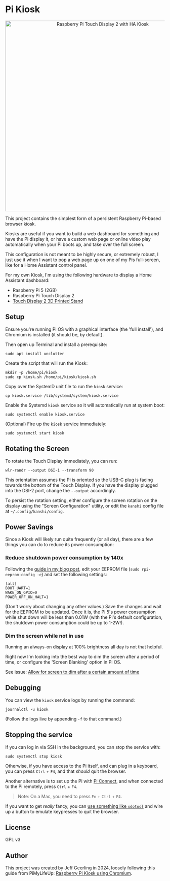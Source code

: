 # Pi Kiosk

<p align="center"><img alt="Raspberry Pi Touch Display 2 with HA Kiosk" src="/resources/pi-touch-display-kiosk.jpeg" height="auto" width="600"></p>

This project contains the simplest form of a persistent Raspberry Pi-based browser kiosk.

Kiosks are useful if you want to build a web dashboard for something and have the Pi display it, or have a custom web page or online video play automatically when your Pi boots up, and take over the full screen.

This configuration is not meant to be highly secure, or extremely robust, I just use it when I want to pop a web page up on one of my Pis full-screen, like for a Home Assistant control panel.

For my own Kiosk, I'm using the following hardware to display a Home Assistant dashboard:

  - Raspberry Pi 5 (2GB)
  - Raspberry Pi Touch Display 2
  - [Touch Display 2 3D Printed Stand](https://www.printables.com/model/1062445-raspberry-pi-touch-display-2-stand)

## Setup

Ensure you're running Pi OS with a graphical interface (the 'full install'), and Chromium is installed (it should be, by default).

Then open up Terminal and install a prerequisite:

```
sudo apt install unclutter
```

Create the script that will run the Kiosk:

```
mkdir -p /home/pi/kiosk
sudo cp kiosk.sh /home/pi/kiosk/kiosk.sh
```

Copy over the SystemD unit file to run the `kiosk` service:

```
cp kiosk.service /lib/systemd/system/kiosk.service
```

Enable the Systemd `kiosk` service so it will automatically run at system boot:

```
sudo systemctl enable kiosk.service
```

(Optional) Fire up the `kiosk` service immediately:

```
sudo systemctl start kiosk
```

## Rotating the Screen

To rotate the Touch Display immediately, you can run:

```
wlr-randr --output DSI-1 --transform 90
```

This orientation assumes the Pi is oriented so the USB-C plug is facing towards the bottom of the Touch Display. If you have the display plugged into the DSI-2 port, change the `--output` accordingly.

To persist the rotation setting, either configure the screen rotation on the display using the "Screen Configuration" utility, or edit the `kanshi` config file at `~/.config/kanshi/config`.

## Power Savings

Since a Kiosk will likely run quite frequently (or all day), there are a few things you can do to reduce its power consumption:

### Reduce shutdown power consumption by 140x

Following the [guide in my blog post](https://www.jeffgeerling.com/blog/2023/reducing-raspberry-pi-5s-power-consumption-140x), edit your EEPROM file (`sudo rpi-eeprom-config -e`) and set the following settings:

```
[all]
BOOT_UART=1
WAKE_ON_GPIO=0
POWER_OFF_ON_HALT=1
```

(Don't worry about changing any other values.) Save the changes and wait for the EEPROM to be updated. Once it is, the Pi 5's power consumption while shut down will be less than 0.01W (with the Pi's default configuration, the shutdown power consumption could be up to 1-2W!).

### Dim the screen while not in use

Running an always-on display at 100% brightness all day is not that helpful.

Right now I'm looking into the best way to dim the screen after a period of time, or configure the 'Screen Blanking' option in Pi OS.

See issue: [Allow for screen to dim after a certain amount of time](https://github.com/geerlingguy/pi-kiosk/issues/2)

## Debugging

You can view the `kiosk` service logs by running the command:

```
journalctl -u kiosk
```

(Follow the logs live by appending `-f` to that command.)

## Stopping the service

If you can log in via SSH in the background, you can stop the service with:

```
sudo systemctl stop kiosk
```

Otherwise, if you have access to the Pi itself, and can plug in a keyboard, you can press `Ctrl` + `F4`, and that _should_ quit the browser.

Another alternative is to set up the Pi with [Pi Connect](https://www.raspberrypi.com/documentation/services/connect.html), and when connected to the Pi remotely, press `Ctrl` + `F4`.

> Note: On a Mac, you need to press `Fn` + `Ctrl` + `F4`.

If you want to get _really_ fancy, you can [use something like `xdotool`](https://unix.stackexchange.com/a/703023/16194) and wire up a button to emulate keypresses to quit the browser.

## License

GPL v3

## Author

This project was created by Jeff Geerling in 2024, loosely following this guide from PiMyLifeUp: [Raspberry Pi Kiosk using Chromium](https://pimylifeup.com/raspberry-pi-kiosk/).
